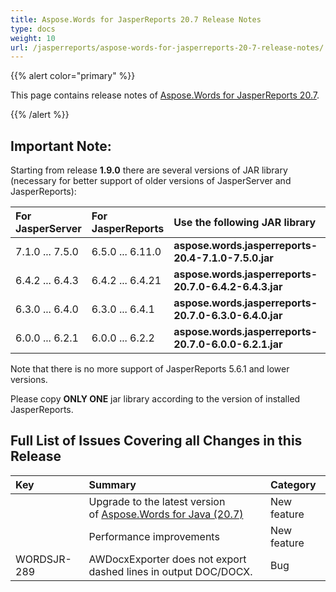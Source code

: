```yaml
---
title: Aspose.Words for JasperReports 20.7 Release Notes
type: docs
weight: 10
url: /jasperreports/aspose-words-for-jasperreports-20-7-release-notes/
---
```


{{% alert color="primary" %}} 

This page contains release notes of [Aspose.Words for JasperReports 20.7](https://downloads.aspose.com/words/jasperreports/new-releases/aspose.words-for-jasperreports-20.7/).

{{% /alert %}} 

## **Important Note:**

Starting from release **1.9.0** there are several versions of JAR library (necessary for better support of older versions of JasperServer and JasperReports):

|For<br>JasperServer|For<br>JasperReports|Use the following JAR library|
| :- | :- | :- |
|7.1.0 ... 7.5.0|6.5.0 ... 6.11.0|**aspose.words.jasperreports-20.4-7.1.0-7.5.0.jar**|
|6.4.2 ... 6.4.3|6.4.2 ... 6.4.21|**aspose.words.jasperreports-20.7.0-6.4.2-6.4.3.jar**|
|6.3.0 ... 6.4.0|6.3.0 ... 6.4.1|**aspose.words.jasperreports-20.7.0-6.3.0-6.4.0.jar**|
|6.0.0 ... 6.2.1|6.0.0 ... 6.2.2|**aspose.words.jasperreports-20.7.0-6.0.0-6.2.1.jar**|
Note that there is no more support of JasperReports 5.6.1 and lower versions.

Please copy **ONLY ONE** jar library according to the version of installed JasperReports.

## **Full List of Issues Covering all Changes in this Release**

|Key|Summary|Category|
| :- | :- | :- |
| |Upgrade to the latest version of [Aspose.Words for Java (20.7)](https://docs.aspose.com/words/java/aspose-words-for-java-20-7-release-notes/)|New feature|
| |Performance improvements	|New feature|
|WORDSJR-289|AWDocxExporter does not export dashed lines in output DOC/DOCX.|Bug|

